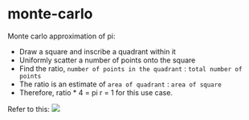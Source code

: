 # monte-carlo

Monte carlo approximation of pi:
- Draw a square and inscribe a quadrant within it
- Uniformly scatter a number of points onto the square
- Find the ratio, `number of points in the quadrant` : `total number of points`
- The ratio is an estimate of `area of quadrant` : `area of square`
- Therefore, ratio * 4  = pi
r = 1 for this use case.

Refer to this: 
![](https://learntofish.files.wordpress.com/2010/10/circle_and_square.png)
